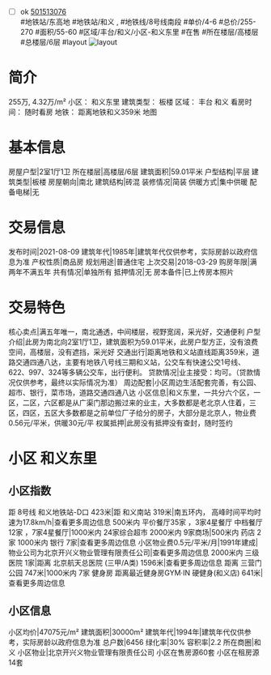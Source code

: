 - [ ] ok [501513076](https://bj.5i5j.com/ershoufang/501513076.html)  
 #地铁站/东高地 #地铁站/和义 ,  #地铁线/8号线南段
#单价/4-6 #总价/255-270 #面积/55-60   #区域/丰台/和义/小区-和义东里 #在售 #所在楼层/高楼层 #总楼层/6层 #layout 
![layout](http://image2a.5i5j.com/bdir/layout/af5b39354cd74552ba16b424d7042f30.jpg_P5.jpg) 
# 简介 
 255万,  4.32万/m² 
小区： 和义东里
建筑类型： 板楼
区域： 丰台 和义
看房时间： 随时看房
地铁： 距离地铁和义359米 地图
# 基本信息 
 房屋户型|2室1厅1卫
所在楼层|高楼层/6层
建筑面积|59.01平米
户型结构|平层
建筑类型|板楼
房屋朝向|南北
建筑结构|砖混
装修情况|简装
供暖方式|集中供暖
配备电梯|无
# 交易信息 
 发布时间|2021-08-09
建筑年代|1985年|建筑年代仅供参考，实际房龄以政府信息为准
产权性质|商品房
规划用途|普通住宅
上次交易|2018-03-29
购房年限|满两年不满五年
共有情况|单独所有
抵押情况|无
房本备件|已上传房本照片
# 交易特色 
 核心卖点|满五年唯一，南北通透，中间楼层，视野宽阔，采光好，交通便利
户型介绍|此房为南北向2室1厅1卫，建筑面积为59.01平米，此房户型方正，没有浪费空间，高楼层，没有遮挡，采光好
交通出行|距离地铁和义站直线距离359米，道路交通四通八达，主要有地铁八号线三期和义站，公交车有快速公交1号线、622、997、324等多辆公交车，出行便利。
贷款情况|业主接受：均可。（贷款情况仅供参考，最终以实际情况为准）
周边配套|小区周边生活配套完善，有公园、超市、银行，菜市场，道路交通四通八达
小区信息|和义东里，一共分六个区，一区，二区，六区都是从广渠门那边搬过来的业主，大多数都是老北京人住着，三区，四区，五区大多数都是之前单位厂子给分的房子，大部分是北京人，物业费0.56元/平米，供暖30元/平
权属抵押|此房没有抵押没有查封，随时签约
# 小区 和义东里
## 小区指数 
 距 8号线 和义地铁站-D口 423米|距 和义南站 319米|南五环内， 高峰时间平均时速为17.8km/h|查看更多周边信息
500米内 平价餐厅35家 ，3家4星餐厅
中档餐厅12家 ，7家4星餐厅|1000米内 24家综合超市
2000米内 9家商场|500米内 药店 2家
1000米内 银行 7家|查看更多周边信息
小区物业费0.5元/平米/月|1991年建成|物业公司为北京开兴义物业管理有限责任公司|查看更多周边信息
2000米内 三级医院 1家|距离 北京航天总医院 (三甲/A类) 1596米|查看更多周边信息
距离 三营门公园 747米|1000米内 7家 健身房
距离最近健身房GYM·IN 硬健身(和义店) 641米|查看更多周边信息
## 小区信息 
 小区均价|47075元/m²
建筑面积|30000m²
建筑年代|1994年|建筑年代仅供参考，实际房龄以政府信息为准
总户数|6456
绿化率|30%
容积率|2.2
所在商圈|和义
小区物业|北京开兴义物业管理有限责任公司
小区在售房源60套
小区在租房源14套
